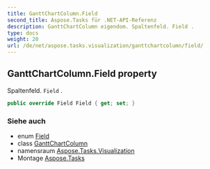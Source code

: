 ```yaml
---
title: GanttChartColumn.Field
second_title: Aspose.Tasks für .NET-API-Referenz
description: GanttChartColumn eigendom. Spaltenfeld. Field .
type: docs
weight: 20
url: /de/net/aspose.tasks.visualization/ganttchartcolumn/field/
---
```

## GanttChartColumn.Field property

Spaltenfeld. `Field` .

```csharp
public override Field Field { get; set; }
```

### Siehe auch

* enum [Field](../../../aspose.tasks/field/)
* class [GanttChartColumn](../)
* namensraum [Aspose.Tasks.Visualization](../../ganttchartcolumn/)
* Montage [Aspose.Tasks](../../../)


